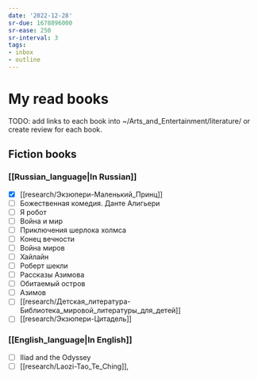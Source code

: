 ```yaml
---
date: '2022-12-28'
sr-due: 1678896000
sr-ease: 250
sr-interval: 3
tags:
- inbox
- outline
---
```


# My read books

TODO: add links to each book into ~/Arts_and_Entertainment/literature/ or create
review for each book.

## Fiction books

### [[Russian_language|In Russian]]

- [x] [[research/Экзюпери-Маленький_Принц]]
- [ ] Божественная комедия. Данте Алигьери
- [ ] Я робот
- [ ] Война и мир
- [ ] Приключения шерлока холмса
- [ ] Конец вечности
- [ ] Война миров
- [ ] Хайлайн
- [ ] Роберт шекли
- [ ] Рассказы Азимова
- [ ] Обитаемый остров
- [ ] Азимов
- [ ] [[research/Детская_литература-Библиотека_мировой_литературы_для_детей]]
- [ ] [[research/Экзюпери-Цитадель]]

### [[English_language|In English]]

- [ ] Iliad and the Odyssey
- [ ] [[research/Laozi-Tao_Te_Ching]],
